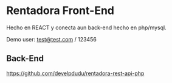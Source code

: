 # Rentadora Front-End
Hecho en REACT y conecta aun back-end hecho en php/mysql.

Demo user:
test@test.com / 123456

## Back-End
https://github.com/develpdudu/rentadora-rest-api-php